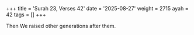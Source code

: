 +++
title = 'Surah 23, Verses 42'
date = '2025-08-27'
weight = 2715
ayah = 42
tags = []
+++

Then We raised other generations after them.